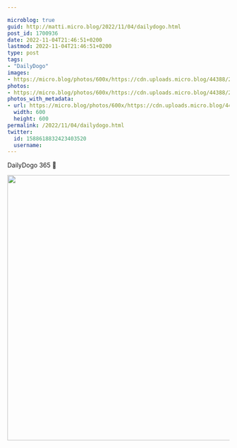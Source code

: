 ```yaml
---

microblog: true
guid: http://matti.micro.blog/2022/11/04/dailydogo.html
post_id: 1700936
date: 2022-11-04T21:46:51+0200
lastmod: 2022-11-04T21:46:51+0200
type: post
tags:
- "DailyDogo"
images:
- https://micro.blog/photos/600x/https://cdn.uploads.micro.blog/44388/2022/34cfa21465.jpg
photos:
- https://micro.blog/photos/600x/https://cdn.uploads.micro.blog/44388/2022/34cfa21465.jpg
photos_with_metadata:
- url: https://micro.blog/photos/600x/https://cdn.uploads.micro.blog/44388/2022/34cfa21465.jpg
  width: 600
  height: 600
permalink: /2022/11/04/dailydogo.html
twitter:
  id: 1588618832423403520
  username:
---
```

DailyDogo 365 🐶

<img src="/media/uploads/2022/34cfa21465.jpg" width="600" height="600" alt="" />
